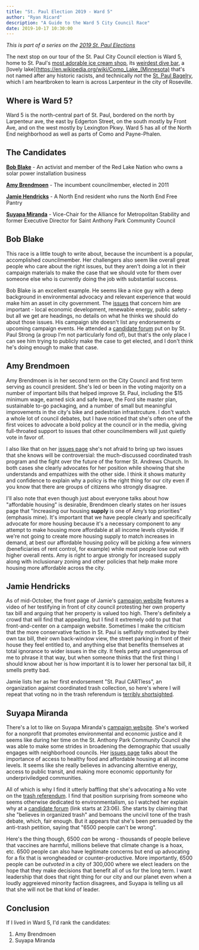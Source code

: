 ```yaml
---
title: "St. Paul Election 2019 - Ward 5"
author: "Ryan Ricard"
description: "A Guide to the Ward 5 City Council Race"
date: 2019-10-17 10:30:00
---
```


*This is part of a series on the [2019 St. Paul Elections](https://firewally.net/post/st-paul-election-guide-2019)*

The next stop on our tour of the St. Paul City Council election is Ward 5, home to St. Paul's [most adorable ice cream shop](http://connyscreamycone.com/), its [weirdest dive bar](http://halftimerec.com/), a [lovely lake](https://en.wikipedia.org/wiki/Como_Lake_(Minnesota) that's not named after any historic racists, and technically *not* the [St. Paul Bagelry](http://www.stpaulbagelry.com/), which I am heartbroken to learn is across Larpenteur in the city of Roseville. 

## Where is Ward 5?

Ward 5 is the north-central part of St. Paul, bordered on the north by Larpenteur ave, the east by Edgerton Street, on the south mostly by Front Ave, and on the west mostly by Lexington Pkwy. Ward 5 has all of the North End neighborhood as well as parts of Como and Payne-Phalen. 


## The Candidates

[**Bob Blake**](https://bobblakeforward5.com/) - An activist and member of the Red Lake Nation who owns a solar power installation business

[**Amy Brendmoen**](https://www.amyforcitycouncil.com/) - The incumbent councilmember, elected in 2011 

[**Jamie Hendricks**](https://jamie4ward5.com/home) - A North End resident who runs the North End Free Pantry

[**Suyapa Miranda**](https://www.mirandaforward5.com/) - Vice-Chair for the Alliance for Metropolitan Stability and former Executive Director for Saint Anthony Park Community Council

## Bob Blake

This race is a little tough to write about, because the incumbent is a popular, accomplished councilmember. Her challengers also seem like overall great people who care about the right issues, but they aren't doing a lot in their campaign materials to make the case that we should vote for them over someone else who is currently doing the job with substantial success. 

Bob Blake is an excellent example. He seems like a nice guy with a deep background in environmental advocacy and relevant experience that would make him an asset in city government. The [issues](https://bobblakeforward5.com/issues) that concern him are important - local economic development, renewable energy, public safety - but all we get are headings, no details on what he thinks we should do about those issues. His campaign site doesn't list any endorsements or upcoming campaign events. He attended a [candidate forum](https://www.youtube.com/watch?v=4sGkqy06Ynk) put on by St. Paul Strong (a group I'm not particularly fond of), but that's the only place I can see him trying to publicly make the case to get elected, and I don't think he's doing enough to make that case. 

## Amy Brendmoen

Amy Brendmoen is in her second term on the City Council and first term serving as council president. She's led or been in the voting majority on a number of important bills that helped improve St. Paul, including the $15 minimum wage, earned sick and safe leave, the Ford site master plan, sustainable to-go packaging, and a number of small but meaningful improvements in the city's bike and pedestrian infrastrcuture. I don't watch a whole lot of council debates, but I have noticed that she's often one of the first voices to advocate a bold policy at the council or in the media, giving full-throated support to issues that other councilmembers will just quietly vote in favor of. 

I also like that on her [issues page](https://www.amyforcitycouncil.com/issues/) she's not afraid to bring up two issues that she knows will be controversial: the much-discussed coordinated trash program and the fight over the future of the former St. Andrews Church. In both cases she clearly advocates for her position while showing that she understands and empathizes with the other side. I think it shows maturity and confidence to explain why a policy is the right thing for our city even if you know that there are groups of citizens who strongly disagree. 

I'll also note that even though just about everyone talks about how "affordable housing" is desirable, Brendmoen clearly states on her issues page that "Increasing our housing **supply** is one of Amy’s top priorities" (emphasis mine). It's important that we have people clearly and specifically advocate for more housing because it's a necessary component to any attempt to make housing more affordable at all income levels citywide. If we're not going to create more housing supply to match increases in demand, at best our affordable housing policy will be picking a few winners (beneficiaries of rent control, for example) while most people lose out with higher overall rents. Amy is right to argue strongly for increased supply along with inclusionary zoning and other policies that help make more housing more affordable across the city. 

## Jamie Hendricks

As of mid-October, the front page of Jamie's [campaign website](https://jamie4ward5.com/home) features a video of her testifying in front of city council protesting her own property tax bill and arguing that her property is valued too high. There's definitely a crowd that will find that appealing, but I find it extremely odd to put that front-and-center on a campaign website. Sometimes I make the criticism that the more conservative faction in St. Paul is selfishly motivated by their own tax bill, their own back-window view, the street parking in front of their house they feel entitled to, and anything else that benefits themselves at total ignorance to wider issues in the city. It feels petty and ungenerous of me to phrase it that way, but when someone thinks that the first thing I should know about her is how important it is to lower her personal tax bill, it smells pretty bad. 

Jamie lists her as her first endorsement "St. Paul CARTless", an organization against coordinated trash collection, so here's where I will repeat that voting no in the trash referendum is [terribly shortsighted](https://firewally.net/post/the-trash-post). 

## Suyapa Miranda

There's a lot to like on Suyapa Miranda's [campaign website](https://www.mirandaforward5.com/). She's worked for a nonprofit that promotes environmental and economic justice and it seems like during her time on the St. Anthony Park Community Council she was able to make some strides in broadening the demographic that usually engages with neighborhood councils. Her [issues page](https://www.mirandaforward5.com/vision) talks about the importance of access to healthy food and affordable housing at all income levels. It seems like she really believes in advancing alterntive energy, access to public transit, and making more economic opportunity for underpriviledged communities. 

All of which is why I find it utterly baffling that she's advocating a No vote on the [trash referendum](https://www.minnpost.com/metro/2019/10/is-garbage-enough-to-get-upstart-candidates-elected-to-the-st-paul-city-council/). I find that position surprising from someone who seems otherwise dedicated to environmentalism, so I watched her explain why at a [candidate forum](https://youtu.be/4sGkqy06Ynk?t=1386) (link starts at 23:06). She starts by claiming that she "believes in organized trash" and bemoans the uncivil tone of the trash debate, which, fair enough. But it appears that she's been persuaded by the anti-trash petition, saying that "6500 people can't be wrong". 

Here's the thing though, 6500 *can* be wrong - thousands of people believe that vaccines are harmful, millions believe that climate change is a hoax, etc. 6500 people can also have legitimate concerns but end up advocating for a fix that is wrongheaded or counter-productive. More importantly, 6500 people can be *outvoted* in a city of 300,000 where we elect leaders on the hope that they make decisions that benefit all of us for the long term. I want leadership that does that right thing for our city and our planet even when a loudly aggreieved minority faction disagrees, and Suyapa is telling us all that she will not be that kind of leader. 

## Conclusion

If I lived in Ward 5, I'd rank the candidates:

1. Amy Brendmoen
2. Suyapa Miranda




